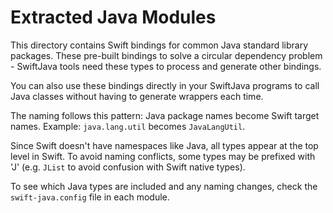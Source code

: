 # Extracted Java Modules

This directory contains Swift bindings for common Java standard library packages. 
These pre-built bindings to solve a circular dependency problem - SwiftJava tools need these types to process and generate other bindings.

You can also use these bindings directly in your SwiftJava programs to call Java classes without having to generate wrappers each time.

The naming follows this pattern: Java package names become Swift target names. Example: `java.lang.util` becomes `JavaLangUtil`.

Since Swift doesn't have namespaces like Java, all types appear at the top level in Swift. To avoid naming conflicts, 
some types may be prefixed with 'J' (e.g. `JList` to avoid confusion with Swift native types).

To see which Java types are included and any naming changes, check the `swift-java.config` file in each module.